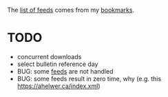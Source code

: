 The [list of feeds][ref_feeds] comes from my [bookmarks][ref_tw].

# TODO

- concurrent downloads
- select bulletin reference day
- BUG: some [feeds][ref_feeds] are not handled
- BUG: some feeds result in zero time, why (e.g. this https://ahelwer.ca/index.xml)

[ref_tw]:https://twitter.com/JakubMikians
[ref_feeds]:feeds.conf
